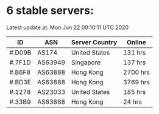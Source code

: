 # 6 stable servers:

Latest update at: Mon Jun 22 00:10:11 UTC 2020

| ID | ASN | Server Country | Online |
| -- | --- | -------------- | ------ |
| #.D09B | AS174 | United States | 131 hrs |
| #.7F1D | AS63949 | Singapore | 137 hrs |
| #.B6F8 | AS63888 | Hong Kong | 2700 hrs |
| #.BD3E | AS63888 | Hong Kong | 3769 hrs |
| #.1278 | AS23033 | United States | 185 hrs |
| #.33B9 | AS63888 | Hong Kong | 24 hrs |

